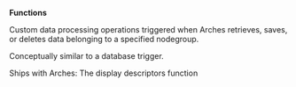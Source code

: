 **Functions**

Custom data processing operations triggered when Arches retrieves, saves, or deletes data belonging to a specified nodegroup.

Conceptually similar to a database trigger.

Ships with Arches: The display descriptors function
